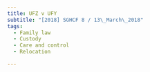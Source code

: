 ```yaml
---
title: UFZ v UFY 
subtitle: "[2018] SGHCF 8 / 13\_March\_2018"
tags:
  - Family law
  - Custody
  - Care and control
  - Relocation

---
```


